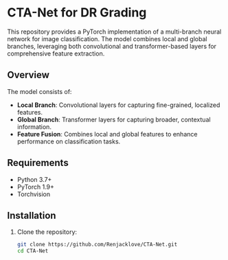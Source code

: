 # CTA-Net for DR Grading

This repository provides a PyTorch implementation of a multi-branch neural network for image classification. The model combines local and global branches, leveraging both convolutional and transformer-based layers for comprehensive feature extraction.

## Overview

The model consists of:
- **Local Branch**: Convolutional layers for capturing fine-grained, localized features.
- **Global Branch**: Transformer layers for capturing broader, contextual information.
- **Feature Fusion**: Combines local and global features to enhance performance on classification tasks.

## Requirements

- Python 3.7+
- PyTorch 1.9+
- Torchvision

## Installation

1. Clone the repository:
   ```bash
   git clone https://github.com/Renjacklove/CTA-Net.git
   cd CTA-Net
